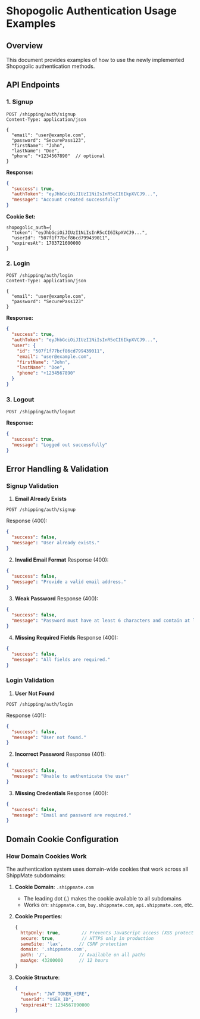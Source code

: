 # Shopogolic Authentication Usage Examples

## Overview
This document provides examples of how to use the newly implemented Shopogolic authentication methods.

## API Endpoints

### 1. Signup
```http
POST /shipping/auth/signup
Content-Type: application/json

{
  "email": "user@example.com",
  "password": "SecurePass123",
  "firstName": "John",
  "lastName": "Doe",
  "phone": "+1234567890"  // optional
}
```

**Response:**
```json
{
  "success": true,
  "authToken": "eyJhbGciOiJIUzI1NiIsInR5cCI6IkpXVCJ9...",
  "message": "Account created successfully"
}
```

**Cookie Set:**
```
shopogolic_auth={
  "token": "eyJhbGciOiJIUzI1NiIsInR5cCI6IkpXVCJ9...",
  "userId": "507f1f77bcf86cd799439011",
  "expiresAt": 1703721600000
}
```

### 2. Login
```http
POST /shipping/auth/login
Content-Type: application/json

{
  "email": "user@example.com",
  "password": "SecurePass123"
}
```

**Response:**
```json
{
  "success": true,
  "authToken": "eyJhbGciOiJIUzI1NiIsInR5cCI6IkpXVCJ9...",
  "user": {
    "id": "507f1f77bcf86cd799439011",
    "email": "user@example.com",
    "firstName": "John",
    "lastName": "Doe",
    "phone": "+1234567890"
  }
}
```

### 3. Logout
```http
POST /shipping/auth/logout
```

**Response:**
```json
{
  "success": true,
  "message": "Logged out successfully"
}
```

## Error Handling & Validation

### Signup Validation

1. **Email Already Exists**
```http
POST /shipping/auth/signup
```
Response (400):
```json
{
  "success": false,
  "message": "User already exists."
}
```

2. **Invalid Email Format**
Response (400):
```json
{
  "success": false,
  "message": "Provide a valid email address."
}
```

3. **Weak Password**
Response (400):
```json
{
  "success": false,
  "message": "Password must have at least 6 characters and contain at least one number, one lowercase and one uppercase letter."
}
```

4. **Missing Required Fields**
Response (400):
```json
{
  "success": false,
  "message": "All fields are required."
}
```

### Login Validation

1. **User Not Found**
```http
POST /shipping/auth/login
```
Response (401):
```json
{
  "success": false,
  "message": "User not found."
}
```

2. **Incorrect Password**
Response (401):
```json
{
  "success": false,
  "message": "Unable to authenticate the user"
}
```

3. **Missing Credentials**
Response (400):
```json
{
  "success": false,
  "message": "Email and password are required."
}
```

## Domain Cookie Configuration

### How Domain Cookies Work

The authentication system uses domain-wide cookies that work across all ShippMate subdomains:

1. **Cookie Domain**: `.shippmate.com`
   - The leading dot (.) makes the cookie available to all subdomains
   - Works on: `shippmate.com`, `buy.shippmate.com`, `api.shippmate.com`, etc.

2. **Cookie Properties**:
   ```javascript
   {
     httpOnly: true,        // Prevents JavaScript access (XSS protection)
     secure: true,          // HTTPS only in production
     sameSite: 'lax',      // CSRF protection
     domain: '.shippmate.com',
     path: '/',            // Available on all paths
     maxAge: 43200000      // 12 hours
   }
   ```

3. **Cookie Structure**:
   ```json
   {
     "token": "JWT_TOKEN_HERE",
     "userId": "USER_ID",
     "expiresAt": 1234567890000
   }
   ```

